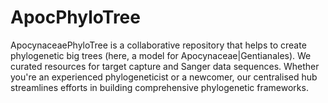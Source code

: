 # ApocPhyloTree
ApocynaceaePhyloTree is a collaborative repository that helps to create phylogenetic big trees (here, a model for Apocynaceae|Gentianales). We curated resources for target capture and Sanger data sequences. Whether you're an experienced phylogeneticist or a newcomer, our centralised hub streamlines efforts in building comprehensive phylogenetic frameworks.
